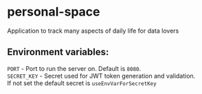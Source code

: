 # personal-space
Application to track many aspects of daily life for data lovers

## Environment variables:  
`PORT` - Port to run the server on. Default is `8080`.  
`SECRET_KEY` - Secret used for JWT token generation and validation.  
If not set the default secret is `useEnvVarForSecretKey`
